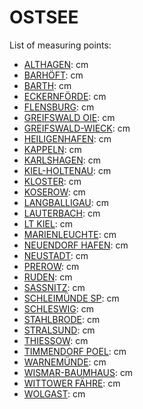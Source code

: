 # OSTSEE

List of measuring points:

* [ALTHAGEN](./ALTHAGEN): <Value topic="rivers/pegel-online/OSTSEE/ALTHAGEN/measurementValue"/> cm
* [BARHÖFT](./BARHOEFT): <Value topic="rivers/pegel-online/OSTSEE/BARHOEFT/measurementValue"/> cm
* [BARTH](./BARTH): <Value topic="rivers/pegel-online/OSTSEE/BARTH/measurementValue"/> cm
* [ECKERNFÖRDE](./ECKERNFOERDE): <Value topic="rivers/pegel-online/OSTSEE/ECKERNFOERDE/measurementValue"/> cm
* [FLENSBURG](./FLENSBURG): <Value topic="rivers/pegel-online/OSTSEE/FLENSBURG/measurementValue"/> cm
* [GREIFSWALD OIE](./GREIFSWALD-OIE): <Value topic="rivers/pegel-online/OSTSEE/GREIFSWALD-OIE/measurementValue"/> cm
* [GREIFSWALD-WIECK](./GREIFSWALD-WIECK): <Value topic="rivers/pegel-online/OSTSEE/GREIFSWALD-WIECK/measurementValue"/> cm
* [HEILIGENHAFEN](./HEILIGENHAFEN): <Value topic="rivers/pegel-online/OSTSEE/HEILIGENHAFEN/measurementValue"/> cm
* [KAPPELN](./KAPPELN): <Value topic="rivers/pegel-online/OSTSEE/KAPPELN/measurementValue"/> cm
* [KARLSHAGEN](./KARLSHAGEN): <Value topic="rivers/pegel-online/OSTSEE/KARLSHAGEN/measurementValue"/> cm
* [KIEL-HOLTENAU](./KIEL-HOLTENAU): <Value topic="rivers/pegel-online/OSTSEE/KIEL-HOLTENAU/measurementValue"/> cm
* [KLOSTER](./KLOSTER): <Value topic="rivers/pegel-online/OSTSEE/KLOSTER/measurementValue"/> cm
* [KOSEROW](./KOSEROW): <Value topic="rivers/pegel-online/OSTSEE/KOSEROW/measurementValue"/> cm
* [LANGBALLIGAU](./LANGBALLIGAU): <Value topic="rivers/pegel-online/OSTSEE/LANGBALLIGAU/measurementValue"/> cm
* [LAUTERBACH](./LAUTERBACH): <Value topic="rivers/pegel-online/OSTSEE/LAUTERBACH/measurementValue"/> cm
* [LT KIEL](./LT-KIEL): <Value topic="rivers/pegel-online/OSTSEE/LT-KIEL/measurementValue"/> cm
* [MARIENLEUCHTE](./MARIENLEUCHTE): <Value topic="rivers/pegel-online/OSTSEE/MARIENLEUCHTE/measurementValue"/> cm
* [NEUENDORF HAFEN](./NEUENDORF-HAFEN): <Value topic="rivers/pegel-online/OSTSEE/NEUENDORF-HAFEN/measurementValue"/> cm
* [NEUSTADT](./NEUSTADT): <Value topic="rivers/pegel-online/OSTSEE/NEUSTADT/measurementValue"/> cm
* [PREROW](./Prerow): <Value topic="rivers/pegel-online/OSTSEE/Prerow/measurementValue"/> cm
* [RUDEN](./RUDEN): <Value topic="rivers/pegel-online/OSTSEE/RUDEN/measurementValue"/> cm
* [SASSNITZ](./SASSNITZ): <Value topic="rivers/pegel-online/OSTSEE/SASSNITZ/measurementValue"/> cm
* [SCHLEIMÜNDE SP](./SCHLEIMUENDE-SP): <Value topic="rivers/pegel-online/OSTSEE/SCHLEIMUENDE-SP/measurementValue"/> cm
* [SCHLESWIG](./SCHLESWIG): <Value topic="rivers/pegel-online/OSTSEE/SCHLESWIG/measurementValue"/> cm
* [STAHLBRODE](./STAHLBRODE): <Value topic="rivers/pegel-online/OSTSEE/STAHLBRODE/measurementValue"/> cm
* [STRALSUND](./STRALSUND): <Value topic="rivers/pegel-online/OSTSEE/STRALSUND/measurementValue"/> cm
* [THIESSOW](./THIESSOW): <Value topic="rivers/pegel-online/OSTSEE/THIESSOW/measurementValue"/> cm
* [TIMMENDORF POEL](./TIMMENDORF-POEL): <Value topic="rivers/pegel-online/OSTSEE/TIMMENDORF-POEL/measurementValue"/> cm
* [WARNEMÜNDE](./WARNEMUENDE): <Value topic="rivers/pegel-online/OSTSEE/WARNEMUENDE/measurementValue"/> cm
* [WISMAR-BAUMHAUS](./WISMAR-BAUMHAUS): <Value topic="rivers/pegel-online/OSTSEE/WISMAR-BAUMHAUS/measurementValue"/> cm
* [WITTOWER FÄHRE](./WITTOWER-FAEHRE): <Value topic="rivers/pegel-online/OSTSEE/WITTOWER-FAEHRE/measurementValue"/> cm
* [WOLGAST](./WOLGAST): <Value topic="rivers/pegel-online/OSTSEE/WOLGAST/measurementValue"/> cm
